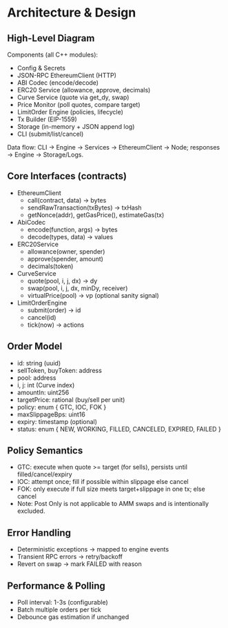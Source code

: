 # Architecture & Design

## High-Level Diagram
Components (all C++ modules):
- Config & Secrets
- JSON-RPC EthereumClient (HTTP)
- ABI Codec (encode/decode)
- ERC20 Service (allowance, approve, decimals)
- Curve Service (quote via get_dy, swap)
- Price Monitor (poll quotes, compare target)
- LimitOrder Engine (policies, lifecycle)
- Tx Builder (EIP-1559)
- Storage (in-memory + JSON append log)
- CLI (submit/list/cancel)

Data flow: CLI -> Engine -> Services -> EthereumClient -> Node; responses -> Engine -> Storage/Logs.

## Core Interfaces (contracts)
- EthereumClient
  - call(contract, data) -> bytes
  - sendRawTransaction(txBytes) -> txHash
  - getNonce(addr), getGasPrice(), estimateGas(tx)
- AbiCodec
  - encode(function, args) -> bytes
  - decode(types, data) -> values
- ERC20Service
  - allowance(owner, spender)
  - approve(spender, amount)
  - decimals(token)
- CurveService
  - quote(pool, i, j, dx) -> dy
  - swap(pool, i, j, dx, minDy, receiver)
  - virtualPrice(pool) -> vp (optional sanity signal)
- LimitOrderEngine
  - submit(order) -> id
  - cancel(id)
  - tick(now) -> actions

## Order Model
- id: string (uuid)
- sellToken, buyToken: address
- pool: address
- i, j: int (Curve index)
- amountIn: uint256
- targetPrice: rational (buy/sell per unit)
- policy: enum { GTC, IOC, FOK }
- maxSlippageBps: uint16
- expiry: timestamp (optional)
- status: enum { NEW, WORKING, FILLED, CANCELED, EXPIRED, FAILED }

## Policy Semantics
- GTC: execute when quote >= target (for sells), persists until filled/cancel/expiry
- IOC: attempt once; fill if possible within slippage else cancel
- FOK: only execute if full size meets target+slippage in one tx; else cancel
 - Note: Post Only is not applicable to AMM swaps and is intentionally excluded.

## Error Handling
- Deterministic exceptions -> mapped to engine events
- Transient RPC errors -> retry/backoff
- Revert on swap -> mark FAILED with reason

## Performance & Polling
- Poll interval: 1-3s (configurable)
- Batch multiple orders per tick
- Debounce gas estimation if unchanged
